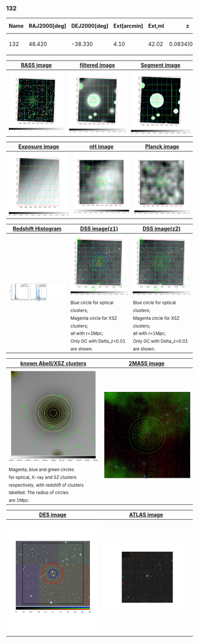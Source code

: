 <div STYLE="page-break-after: always;"></div>

### 132

|Name|RAJ2000[deg]|DEJ2000[deg] |Ext[arcmin]| Ext,ml | z | z_src| C|GC(XSZ,Delta_z<0.01)| GC(OPT,Delta_z<0.01)|GC| R_sig[arcmin] | R500[arcmin] | R500[Mpc]| CRsig[c/s] | CR500[c/s] |L500[1E44 erg/s]|F500[1E-12 erg/s/cm^2]| M500[1E14 Msun]|Tx[keV]|Cnt_sig|Beta|Rc[arcmin]|Comment|Alias|
|---|---|---|---|---|---|------|---|--------|---------|----------|---|---|---|---|---|---|---|---|---|---|---|---|---|---|
|132| 48.420| -38.330| 4.10| 42.02| 0.0834(0.005)| z1, z_xsz| B| MCXC| A, N, W| A, MCXC, N, W| 6.850| 7.250| 0.682| 0.077(0.029)| 0.077(0.029)| 0.251(0.053)| 1.458(0.305)| 0.98(0.10)| 2.17(0.15)| 42.8| 0.911(-0.110+0.064)| 5.879(-0.851+0.757)| -| k484|

|[RASS image](../image/132/132_img.pdf)|[filtered image](../image/132/132_fil.pdf)|[Segment image](../image/132/132_seg.pdf)|
|-------------------|--------------------|-------------------|
| <img src="../image/132/132_img.png" width="300">  | <img src="../image/132/132_fil.png" width="300">   | <img src="../image/132/132_seg.png" width="300">  |

|[Exposure image](../image/132/132_mex.pdf)| [nH image](../image/132/132_nh.pdf)| [Planck image](../image/132/132_p.pdf)|
|-------------------|--------------------|-------------------|
|<img src="../image/132/132_mex.png" width="300">   | <img src="../image/132/132_nh.png" width="300">    | <img src="../image/132/132_p.png" width="300"> |

|[Redshift Histogram](../image/132/132_zg.pdf) | [DSS image(z1)](../image/132/132_dss_z1.pdf)      |  [DSS image(z2)](../image/132/132_dss_z2.pdf)    |
|-------------------|--------------------|-------------------|
|<img src="../image/132/132_zg.png" width="300"> |<img src="../image/132/132_dss_z1.png" width="300"> <sub><br>Blue circle for optical clusters; <br>Magenta circle for XSZ clusters; <br>all with r=1Mpc; <br>Only GC with Delta_z<0.01 are shown. </sub>| <img src="../image/132/132_dss_z2.png" width="300"><sub><br>Blue circle for optical clusters; <br>Magenta circle for XSZ clusters; <br>all with r=1Mpc; <br>Only GC with Delta_z<0.01 are shown. </sub> |

|[known Abell/XSZ clusters](../image/132/132_gc.pdf) | [2MASS image](../image/132/132_2mass.pdf)      |
|-------------------|-------------------|
|<img src=../image/132/132_gc.png width="300"> <br><sub>Magenta, blue and green circles <br>for optical, X-ray and SZ clusters <br>respectively, with redshift of clusters <br>labelled. The radius of circles <br>are 1Mpc.</sub>|<img src="../image/132/132_2mass.png" width="300">  |

|[DES image](../image/132/132_des.pdf)   |[ATLAS image](../image/132/132_s.pdf)        |
|-------------------|-------------------|
| <img src="../image/132/132_des.pdf" width="300">  | <img src="../image/132/132_s.pdf" width="300">  |
